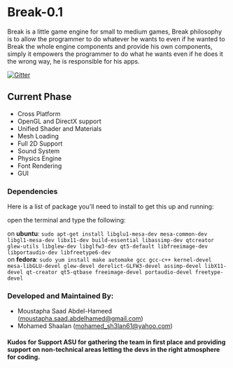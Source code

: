 # Break-0.1
Break is a little game engine for small to medium games, Break philosophy is to allow the programmer to do whatever he wants to even if he wanted to Break the whole engine components and provide his own components, simply it empowers the programmer to do what he wants even if he does it the wrong way, he is responsible for his apps.

[![Gitter](https://badges.gitter.im/Join%20Chat.svg)](https://gitter.im/BreakEngine/Break-0.1?utm_source=badge&utm_medium=badge&utm_campaign=pr-badge&utm_content=badge)

## Current Phase ##

- Cross Platform
- OpenGL and DirectX support
- Unified Shader and Materials
- Mesh Loading
- Full 2D Support
- Sound System
- Physics Engine
- Font Rendering
- GUI

### Dependencies
Here is a list of package you'll need to install to get this up and running:</br>

open the terminal and type the following: </br>

on **ubuntu**: 
`sudo apt-get install libglu1-mesa-dev mesa-common-dev libgl1-mesa-dev libx11-dev build-essential libassimp-dev qtcreator glew-utils libglew-dev libglfw3-dev qt5-default libfreeimage-dev libportaudio-dev libfreetype6-dev` </br>
on **fedora**: 
`sudo yum install make automake gcc gcc-c++ kernel-devel mesa-libGLU-devel glew-devel derelict-GLFW3-devel assimp-devel libX11-devel qt-creator qt5-qtbase freeimage-devel portaudio-devel freetype-devel`</br>

### Developed and Maintained By: ###

- Moustapha Saad Abdel-Hameed (moustapha.saad.abdelhamed@gmail.com)
- Mohamed Shaalan (mohamed_sh3lan61@yahoo.com)

#### Kudos for Support ASU for gathering the team in first place and providing support on non-technical areas letting the devs in the right atmosphere for coding. ####
